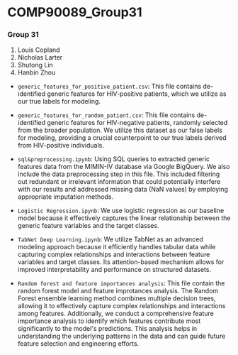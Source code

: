 # COMP90089_Group31

### Group 31
1. Louis Copland
2. Nicholas Larter
3. Shutong Lin
4. Hanbin Zhou

- `generic_features_for_positive_patient.csv`: This file contains de-identified generic features for HIV-positive patients, which we utilize as our true labels for modeling.
- `generic_features_for_random_patient.csv`: This file contains de-identified generic features for HIV-negative patients, randomly selected from the broader population. We utilize this dataset as our false labels for modeling, providing a crucial counterpoint to our true labels derived from HIV-positive individuals.
  
- `sql&preprocessing.ipynb`: Using SQL queries to extracted generic features data from the MIMIN-IV database via Google BigQuery. We also include the data preprocessing step in this file. This included filtering out redundant or irrelevant information that could potentially interfere with our results and addressed missing data (NaN values) by employing appropriate imputation methods. 
- `Logistic Regression.ipynb`: We use logistic regression as our baseline model because it effectively captures the linear relationship between the generic feature variables and the target classes.
- `TabNet Deep Learning.ipynb`: We utilize TabNet as an advanced modeling approach because it efficiently handles tabular data while capturing complex relationships and interactions between feature variables and target classes. Its attention-based mechanism allows for improved interpretability and performance on structured datasets.
- `Random forest and feature importances analysis`: This file contain the random forest model and feature improtances analysis. The Random Forest ensemble learning method combines multiple decision trees, allowing it to effectively capture complex relationships and interactions among features. Additionally, we conduct a comprehensive feature importance analysis to identify which features contribute most significantly to the model's predictions. This analysis helps in understanding the underlying patterns in the data and can guide future feature selection and engineering efforts.
